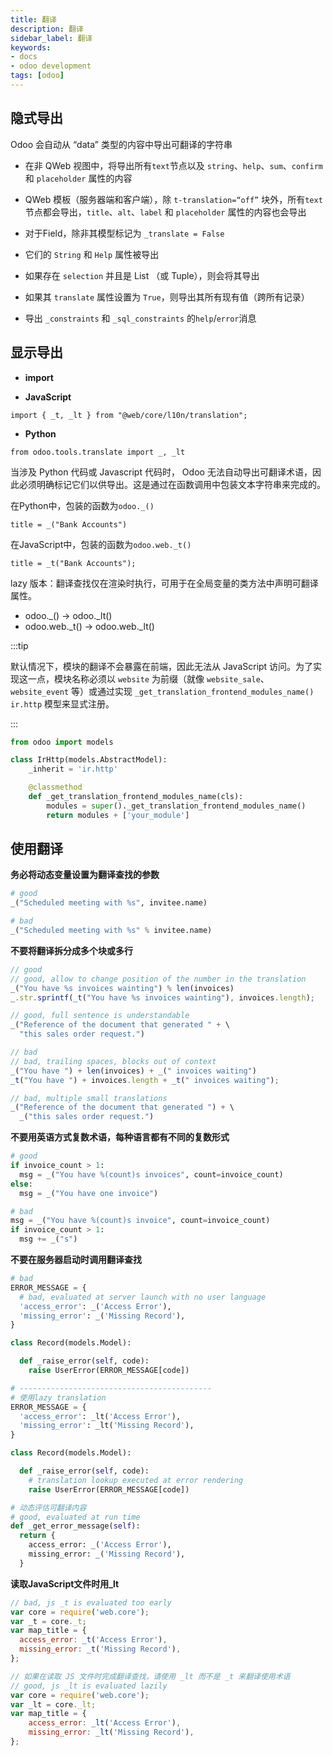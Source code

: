 ```yaml
---
title: 翻译
description: 翻译
sidebar_label: 翻译
keywords:
- docs
- odoo development
tags: [odoo]
---
```


## 隐式导出

Odoo 会自动从 “data” 类型的内容中导出可翻译的字符串

- 在非 QWeb 视图中，将导出所有`text`节点以及 `string`、`help`、`sum`、`confirm` 和 `placeholder` 属性的内容

- QWeb 模板（服务器端和客户端），除 `t-translation=“off”` 块外，所有`text`节点都会导出，`title`、`alt`、`label` 和 `placeholder` 属性的内容也会导出

- 对于Field，除非其模型标记为 `_translate = False`

- 它们的 `String` 和 `Help` 属性被导出

- 如果存在 `selection` 并且是 List （或 Tuple），则会将其导出

- 如果其 `translate` 属性设置为 `True`，则导出其所有现有值（跨所有记录）

- 导出 `_constraints` 和 `_sql_constraints` 的`help`/`error`消息

## 显示导出

- **import**

- **JavaScript**

`import { _t, _lt } from "@web/core/l10n/translation";`

- **Python**

`from odoo.tools.translate import _, _lt`

当涉及 Python 代码或 Javascript 代码时， Odoo 无法自动导出可翻译术语，因此必须明确标记它们以供导出。这是通过在函数调用中包装文本字符串来完成的。

在Python中，包装的函数为`odoo._()`

`title = _("Bank Accounts")`

在JavaScript中，包装的函数为`odoo.web._t()`

`title = _t("Bank Accounts");`

lazy 版本：翻译查找仅在渲染时执行，可用于在全局变量的类方法中声明可翻译属性。

- odoo._() -> odoo._lt()
- odoo.web._t() -> odoo.web._lt()

:::tip

默认情况下，模块的翻译不会暴露在前端，因此无法从 JavaScript 访问。为了实现这一点，模块名称必须以 `website` 为前缀（就像 `website_sale`、 `website_event` 等）或通过实现 `_get_translation_frontend_modules_name()` `ir.http` 模型来显式注册。

:::

```python
from odoo import models

class IrHttp(models.AbstractModel):
    _inherit = 'ir.http'

    @classmethod
    def _get_translation_frontend_modules_name(cls):
        modules = super()._get_translation_frontend_modules_name()
        return modules + ['your_module']
```

## 使用翻译

**务必将动态变量设置为翻译查找的参数**

```python
# good
_("Scheduled meeting with %s", invitee.name)

# bad
_("Scheduled meeting with %s" % invitee.name)
```

**不要将翻译拆分成多个块或多行**

```javascript
// good
// good, allow to change position of the number in the translation
_("You have %s invoices wainting") % len(invoices)
_.str.sprintf(_t("You have %s invoices wainting"), invoices.length);

// good, full sentence is understandable
_("Reference of the document that generated " + \
  "this sales order request.")

// bad
// bad, trailing spaces, blocks out of context
_("You have ") + len(invoices) + _(" invoices waiting")
_t("You have ") + invoices.length + _t(" invoices waiting");

// bad, multiple small translations
_("Reference of the document that generated ") + \
  _("this sales order request.")
```

**不要用英语方式复数术语，每种语言都有不同的复数形式**

```python
# good
if invoice_count > 1:
  msg = _("You have %(count)s invoices", count=invoice_count)
else:
  msg = _("You have one invoice")

# bad
msg = _("You have %(count)s invoice", count=invoice_count)
if invoice_count > 1:
  msg += _("s")
```

**不要在服务器启动时调用翻译查找**

```python
# bad
ERROR_MESSAGE = {
  # bad, evaluated at server launch with no user language
  'access_error': _('Access Error'),
  'missing_error': _('Missing Record'),
}

class Record(models.Model):

  def _raise_error(self, code):
    raise UserError(ERROR_MESSAGE[code])

# -------------------------------------------
# 使用lazy translation
ERROR_MESSAGE = {
  'access_error': _lt('Access Error'),
  'missing_error': _lt('Missing Record'),
}

class Record(models.Model):

  def _raise_error(self, code):
    # translation lookup executed at error rendering
    raise UserError(ERROR_MESSAGE[code])

# 动态评估可翻译内容
# good, evaluated at run time
def _get_error_message(self):
  return {
    access_error: _('Access Error'),
    missing_error: _('Missing Record'),
  }
```

**读取JavaScript文件时用_lt**

```javascript
// bad, js _t is evaluated too early
var core = require('web.core');
var _t = core._t;
var map_title = {
  access_error: _t('Access Error'),
  missing_error: _t('Missing Record'),
};

// 如果在读取 JS 文件时完成翻译查找，请使用 _lt 而不是 _t 来翻译使用术语
// good, js _lt is evaluated lazily
var core = require('web.core');
var _lt = core._lt;
var map_title = {
    access_error: _lt('Access Error'),
    missing_error: _lt('Missing Record'),
};
```
